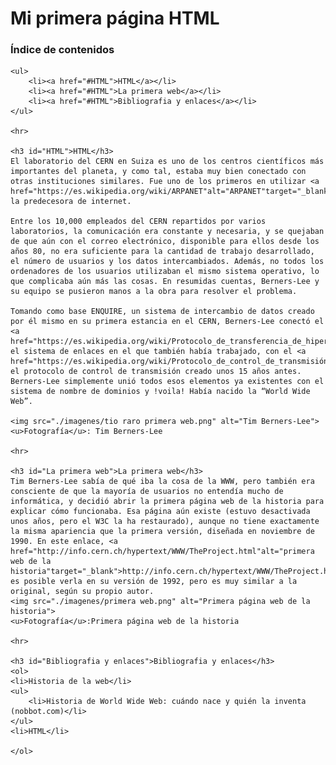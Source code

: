 <!DOCTYPE html>
<html lang="es">
<head>
    <meta charset="UTF-8">
    <meta name="viewport" content="width=device-width, initial-scale=1.0">
    <title>Mi primera página HTML</title>
</head>
<body>
    <h1>Mi primera página HTML</h1>
    <h3>Índice de contenidos</h3>
    
    <ul>
        <li><a href="#HTML">HTML</a></li>
        <li><a href="#HTML">La primera web</a></li>
        <li><a href="#HTML">Bibliografia y enlaces</a></li>
    </ul>

    <hr>

    <h3 id="HTML">HTML</h3>
    El laboratorio del CERN en Suiza es uno de los centros científicos más importantes del planeta, y como tal, estaba muy bien conectado con otras instituciones similares. Fue uno de los primeros en utilizar <a href="https://es.wikipedia.org/wiki/ARPANET"alt="ARPANET"target="_blank">ARPANET</a>, la predecesora de internet. 

    Entre los 10,000 empleados del CERN repartidos por varios laboratorios, la comunicación era constante y necesaria, y se quejaban de que aún con el correo electrónico, disponible para ellos desde los años 80, no era suficiente para la cantidad de trabajo desarrollado, el número de usuarios y los datos intercambiados. Además, no todos los ordenadores de los usuarios utilizaban el mismo sistema operativo, lo que complicaba aún más las cosas. En resumidas cuentas, Berners-Lee y su equipo se pusieron manos a la obra para resolver el problema.

    Tomando como base ENQUIRE, un sistema de intercambio de datos creado por él mismo en su primera estancia en el CERN, Berners-Lee conectó el <a href="https://es.wikipedia.org/wiki/Protocolo_de_transferencia_de_hipertexto"alt="HTTP"target="_blank">HTTP</a>, el sistema de enlaces en el que también había trabajado, con el <a href="https://es.wikipedia.org/wiki/Protocolo_de_control_de_transmisión"alt="TCP"target="_blank">TCP</a>, el protocolo de control de transmisión creado unos 15 años antes. Berners-Lee simplemente unió todos esos elementos ya existentes con el sistema de nombre de dominios y !voila! Había nacido la “World Wide Web”. 

    <img src="./imagenes/tio raro primera web.png" alt="Tim Berners-Lee">
    <u>Fotografía</u>: Tim Berners-Lee

    <hr>

    <h3 id="La primera web">La primera web</h3>
    Tim Berners-Lee sabía de qué iba la cosa de la WWW, pero también era consciente de que la mayoría de usuarios no entendía mucho de informática, y decidió abrir la primera página web de la historia para explicar cómo funcionaba. Esa página aún existe (estuvo desactivada unos años, pero el W3C la ha restaurado), aunque no tiene exactamente la misma apariencia que la primera versión, diseñada en noviembre de 1990. En este enlace, <a href="http://info.cern.ch/hypertext/WWW/TheProject.html"alt="primera web de la historia"target="_blank">http://info.cern.ch/hypertext/WWW/TheProject.html</a> es posible verla en su versión de 1992, pero es muy similar a la original, según su propio autor.
    <img src="./imagenes/primera web.png" alt="Primera página web de la historia">
    <u>Fotografía</u>:Primera página web de la historia

    <hr>

    <h3 id="Bibliografia y enlaces">Bibliografia y enlaces</h3>
    <ol>
    <li>Historia de la web</li>
    <ul>
        <li>Historia de World Wide Web: cuándo nace y quién la inventa (nobbot.com)</li>
    </ul>
    <li>HTML</li>

    </ol>
</body>
</html>